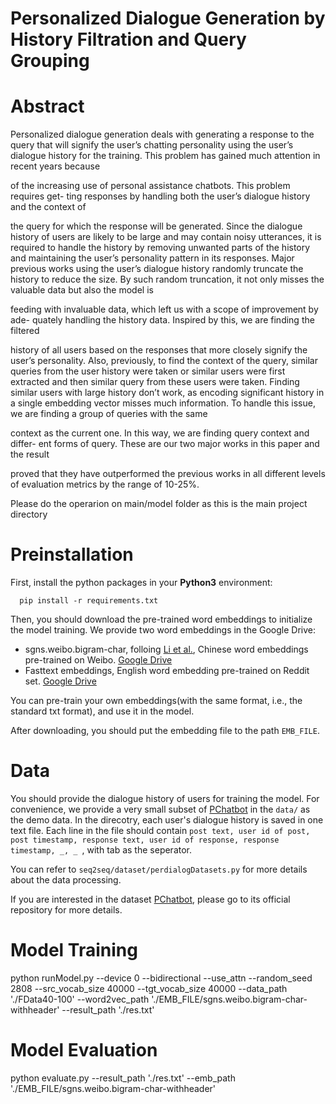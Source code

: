 # Personalized Dialogue Generation by History Filtration and Query Grouping

# Abstract
Personalized dialogue generation deals with generating a response to the query
that will signify the user’s chatting personality using the user’s dialogue history
for the training. This problem has gained much attention in recent years because

of the increasing use of personal assistance chatbots. This problem requires get-
ting responses by handling both the user’s dialogue history and the context of

the query for which the response will be generated. Since the dialogue history of
users are likely to be large and may contain noisy utterances, it is required to
handle the history by removing unwanted parts of the history and maintaining
the user’s personality pattern in its responses. Major previous works using the
user’s dialogue history randomly truncate the history to reduce the size. By such
random truncation, it not only misses the valuable data but also the model is

feeding with invaluable data, which left us with a scope of improvement by ade-
quately handling the history data. Inspired by this, we are finding the filtered

history of all users based on the responses that more closely signify the user’s
personality. Also, previously, to find the context of the query, similar queries from
the user history were taken or similar users were first extracted and then similar
query from these users were taken. Finding similar users with large history don’t
work, as encoding significant history in a single embedding vector misses much
information. To handle this issue, we are finding a group of queries with the same

context as the current one. In this way, we are finding query context and differ-
ent forms of query. These are our two major works in this paper and the result

proved that they have outperformed the previous works in all different levels of
evaluation metrics by the range of 10-25%.

Please do the operarion on main/model folder as this is the main project directory

# Preinstallation
First, install the python packages in your **Python3** environment:
```
  pip install -r requirements.txt
```

Then, you should download the pre-trained word embeddings to initialize the model training. We provide two word embeddings in the Google Drive:
- sgns.weibo.bigram-char, folloing [Li et al.](https://github.com/Embedding/Chinese-Word-Vectors), Chinese word embeddings pre-trained on Weibo. [Google Drive](https://drive.google.com/drive/folders/1UqUNtO5SVjyYTERfi4IvVTHopjFtqNNO?usp=sharing)
- Fasttext embeddings, English word embedding pre-trained on Reddit set. [Google Drive](https://drive.google.com/drive/folders/1UqUNtO5SVjyYTERfi4IvVTHopjFtqNNO?usp=sharing)

You can pre-train your own embeddings(with the same format, i.e., the standard txt format), and use it in the model.

After downloading, you should put the embedding file to the path ```EMB_FILE```.

# Data

You should provide the dialogue history of users for training the model. For convenience, we provide a very small subset of [PChatbot](https://github.com/qhjqhj00/SIGIR2021-Pchatbot) in the ```data/``` as the demo data. In the direcotry, each user's dialogue history is saved in one text file. Each line in the file should contain ```post text, user id of post, post timestamp, response text, user id of response, response timestamp, _, _ ```, with tab as the seperator. 

You can refer to ```seq2seq/dataset/perdialogDatasets.py``` for more details about the data processing.

If you are interested in the dataset [PChatbot](https://github.com/qhjqhj00/SIGIR2021-Pchatbot), please go to its official repository for more details. 

# Model Training

python runModel.py  --device 0  --bidirectional  --use_attn  --random_seed 2808  --src_vocab_size 40000  --tgt_vocab_size 40000  --data_path './FData40-100'  --word2vec_path './EMB_FILE/sgns.weibo.bigram-char-withheader'  --result_path './res.txt'

# Model Evaluation

python evaluate.py --result_path './res.txt' --emb_path './EMB_FILE/sgns.weibo.bigram-char-withheader'   
